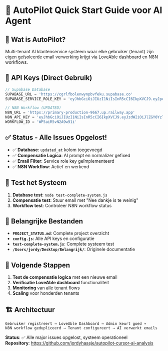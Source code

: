 # 🚀 AutoPilot Quick Start Guide voor AI Agent

## 🎯 Wat is AutoPilot?
Multi-tenant AI klantenservice systeem waar elke gebruiker (tenant) zijn eigen geïsoleerde email verwerking krijgt via LoveAble dashboard en N8N workflows.

## 🔑 API Keys (Direct Gebruik)
```javascript
// Supabase Database
SUPABASE_URL = 'https://cgrlfbolenwynpbvfeku.supabase.co'
SUPABASE_SERVICE_ROLE_KEY = 'eyJhbGciOiJIUzI1NiIsInR5cCI6IkpXVCJ9.eyJpc3MiOiJzdXBhYmFzZSIsInJlZiI6ImNncmxmYm9sZW53eW5wYnZmZWt1Iiwicm9sZSI6InNlcnZpY2Vfcm9sZSIsImlhdCI6MTc1Mzc4OTQwOCwiZXhwIjoyMDY5MzY1NDA4fQ.0QKyqBtoHxnn04T3hA0mv5lEbZSKfauysqrNGhMeACY'

// N8N Workflow (UPDATED)
N8N_URL = 'https://primary-production-9667.up.railway.app'
N8N_API_KEY = 'eyJhbGciOiJIUzI1NiIsInR5cCI6IkpXVCJ9.eyJzdWIiOiJlZGY0YzllZC00ZDE1LTQxODUtOGU1Ny1hN2NlNTIwNjBlNGMiLCJpc3MiOiJuOG4iLCJhdWQiOiJwdWJsaWMtYXBpIiwiaWF0IjoxNzU1MTcxNzUxLCJleHAiOjE3NTc3MzYwMDB9.sSOhbufmYfF40Zg-UTbmBtKXNh6FG7o9x5hoPjEUIRU'
WORKFLOW_ID = 'WP5aiR5vN2A9w91i'
```

## ✅ Status - Alle Issues Opgelost!
- ✅ **Database**: `updated_at` kolom toegevoegd
- ✅ **Compensatie Logica**: AI prompt en normalizer gefixed
- ✅ **Email Filter**: Service role key geïmplementeerd
- ✅ **N8N Workflow**: Actief en werkend

## 🧪 Test het Systeem
1. **Database test**: `node test-complete-system.js`
2. **Compensatie test**: Stuur email met "Nee dankje is te weinig"
3. **Workflow test**: Controleer N8N workflow status

## 📁 Belangrijke Bestanden
- **`PROJECT_STATUS.md`**: Complete project overzicht
- **`config.js`**: Alle API keys en configuratie
- **`test-complete-system.js`**: Complete systeem test
- **`/Users/jordy/Desktop/Belangrijk/`**: Originele documentatie

## 🎯 Volgende Stappen
1. **Test de compensatie logica** met een nieuwe email
2. **Verificatie LoveAble dashboard** functionaliteit
3. **Monitoring** van alle tenant flows
4. **Scaling** voor honderden tenants

## 🏗️ Architectuur
```
Gebruiker registreert → LoveAble Dashboard → Admin keurt goed → 
N8N workflow gedupliceerd → Tenant configureert → AI verwerkt emails
```

**Status**: ✅ Alle major issues opgelost, systeem operationeel  
**Repository**: https://github.com/jordyhaasje/autopilot-cursor-ai-analysis
